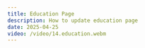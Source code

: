 ```yaml
---
title: Education Page
description: How to update education page
date: 2025-04-25
video: /video/14.education.webm
---
```


